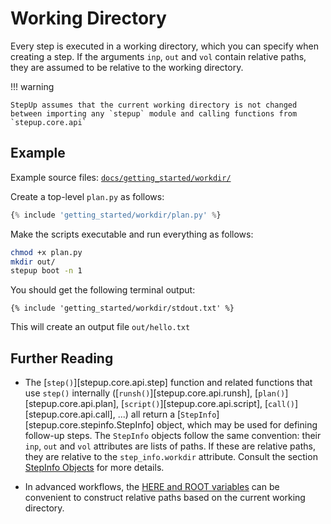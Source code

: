 # Working Directory

Every step is executed in a working directory, which you can specify when creating a step.
If the arguments `inp`, `out` and `vol` contain relative paths,
they are assumed to be relative to the working directory.

!!! warning

    StepUp assumes that the current working directory is not changed
    between importing any `stepup` module and calling functions from `stepup.core.api`

## Example

Example source files: [`docs/getting_started/workdir/`](https://github.com/reproducible-reporting/stepup-core/tree/main/docs/getting_started/workdir)

Create a top-level `plan.py` as follows:

```python
{% include 'getting_started/workdir/plan.py' %}
```

Make the scripts executable and run everything as follows:

```bash
chmod +x plan.py
mkdir out/
stepup boot -n 1
```

You should get the following terminal output:

```text
{% include 'getting_started/workdir/stdout.txt' %}
```

This will create an output file `out/hello.txt`

## Further Reading

- The [`step()`][stepup.core.api.step] function
  and related functions that use `step()` internally
  ([`runsh()`][stepup.core.api.runsh], [`plan()`][stepup.core.api.plan],
  [`script()`][stepup.core.api.script], [`call()`][stepup.core.api.call], ...)
  all return a [`StepInfo`][stepup.core.stepinfo.StepInfo] object,
  which may be used for defining follow-up steps.
  The `StepInfo` objects follow the same convention:
  their `inp`, `out` and `vol` attributes are lists of paths.
  If these are relative paths, they are relative to the `step_info.workdir` attribute.
  Consult the section [StepInfo Objects](../advanced_topics/step_info.md) for more details.

- In advanced workflows, the [HERE and ROOT variables](../advanced_topics/here_and_root.md)
  can be convenient to construct relative paths based on the current working directory.
